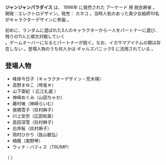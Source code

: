 **ジャンジャンパラダイス** は、  1996年  に発売された  アーケード  用  脱衣麻雀  。開発：エレクトロデザイン。発売：  カネコ
。当時人気のあった美少女絵師10名がキャラクターデザインに参画    。

初めに、ランダムに選ばれた3人のキャラクターから一人をパートナーに選び、残りの11人と順次対戦していく  
。ゲームオーバーになるとパートナーが脱ぐ。なお、イカサマアイテムの類は存在しない    。登場人物のうち何人かは  ギャルズパニックS
に流用されている    。

##  登場人物  

  * 峰岸今日子（キャラクターデザイン・荒木瑛） 
  * 高野まゆこ（啼兎☆） 
  * 山下亜紀（  広江礼威  ） 
  * 神崎めぐみ（山田ちゃか） 
  * 藤村唯（神崎らいむ） 
  * 我橋雪子（玖村麻子） 
  * 川上安奈（広田和美） 
  * 島田深雪（玖村麻子） 
  * 白井桜（玖村麻子） 
  * 雨村ひかり（抜山敏弘） 
  * 楠楓（南野琴） 
  * ウィナ・バティス（TRUMP） 

（    ）

